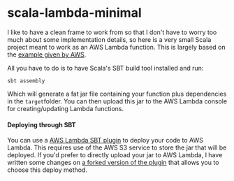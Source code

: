 # scala-lambda-minimal

I like to have a clean frame to work from so that I don't have to worry too much about some implementation details, so here is a very small Scala project meant to work as an AWS Lambda function. This is largely based on the [example given by AWS](https://aws.amazon.com/blogs/compute/writing-aws-lambda-functions-in-scala/).

All you have to do is to have Scala's SBT build tool installed and run: 

`sbt assembly`

Which will generate a fat jar file containing your function plus dependencies in the `target`folder. You can then upload this jar to the AWS Lambda console for creating/updating Lambda functions.

#### Deploying through SBT

You can use a [AWS Lambda SBT plugin](https://github.com/gilt/sbt-aws-lambda) to deploy your code to AWS Lambda. This requires use of the AWS S3 service to store the jar that will be deployed. If you'd prefer to directly upload your jar to AWS Lambda, I have written some changes on [a forked version of the plugin](https://github.com/silvaren/sbt-aws-lambda) that allows you to choose this deploy method.
